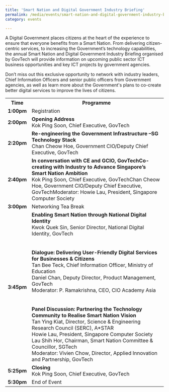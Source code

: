 ```yaml
---
title: 'Smart Nation and Digital Government Industry Briefing'
permalink: /media/events/smart-nation-and-digital-government-industry-briefing
category: events

---
```



A Digital Government places citizens at the heart of the experience to ensure that everyone benefits from a Smart Nation. From delivering citizen-centric services, to increasing the Government’s technology capabilities, the annual Smart Nation and Digital Government Industry Briefing organised by GovTech will provide information on upcoming public sector ICT business opportunities and key ICT projects by government agencies.
 
Don’t miss out this exclusive opportunity to network with industry leaders, Chief Information Officers and senior public officers from Government agencies, as well as learn more about the Government's plans to co-create better digital services to improve the lives of citizens.


<table>
  <tr>
    <th>Time</th>
    <th>Programme</th>
  </tr>
  <tr>
    <td><span style="font-weight:bold">1:00pm</span></td>
    <td>Registration</td>
  </tr>
  <tr>
    <td><span style="font-weight:bold">2:00pm</span></td>
    <td><span style="font-weight:bold">Opening Address</span><br>Kok Ping Soon, Chief Executive, GovTech</td>
  </tr>
  <tr>
    <td><span style="font-weight:bold">2:20pm</span></td>
    <td><span style="font-weight:bold">Re-engineering the Government Infrastructure –SG Technology Stack</span><br>Chan Cheow Hoe, Government CIO/Deputy Chief Executive, GovTech</td>
  </tr>
  <tr>
    <td><span style="font-weight:bold">2:40pm</span></td>
    <td><span style="font-weight:bold">In conversation with CE and GCIO, GovTechCo-creating with Industry to Advance Singapore’s Smart Nation Ambition</span><br>Kok Ping Soon, Chief Executive, GovTechChan Cheow Hoe, Government CIO/Deputy Chief Executive, GovTechModerator: Howie Lau, President, Singapore Computer Society</td>
  </tr>
  <tr>
    <td><span style="font-weight:bold">3:00pm</span></td>
    <td>Networking Tea Break</td>
  </tr>
  <tr>
    <td><span style="font-weight:bold">3:45pm</span></td>
    <td><span style="font-weight:bold">Enabling Smart Nation through National Digital Identity</span><br>Kwok Quek Sin, Senior Director, National Digital Identity, GovTech<br><br><br><span style="font-weight:bold">Dialogue: Delivering User-Friendly Digital Services for Businesses &amp; Citizens</span><br>Tan Bee Teck, Chief Information Officer, Ministry of Education<br>Daniel Chan, Deputy Director, Product Management, GovTech<br>Moderator: P. Ramakrishna, CEO, CIO Academy Asia<br><br><br><span style="font-weight:bolder">Panel Discussion: Partnering  the Technology Community to Realise Smart Nation Vision</span><br>Tan Ying Kiat, Director, Science &amp; Engineering Research Council (SERC), A*STAR<br>Howie Lau, President, Singapore Computer Society<br>Lau Shih Hor, Chairman, Smart Nation Committee &amp; Councillor, SGTech<br>Moderator: Vivien Chow, Director, Applied Innovation and Partnership, GovTech<br></td>
  </tr>
  <tr>
    <td><span style="font-weight:bold">5:25pm</span></td>
    <td><span style="font-weight:bold">Closing</span><br>Kok Ping Soon, Chief Executive, GovTech</td>
  </tr>
  <tr>
    <td><span style="font-weight:bold">5:30pm</span></td>
    <td>End of Event</td>
  </tr>
</table>
